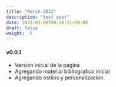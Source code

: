 ```yaml
---
title: "March 2022"
description: "test post"
date: 2022-03-08T00:10:51+09:00
draft: false
weight: -5
---
```


#### v0.0.1

- Version inicial de la pagina
- Agregando material bibliografico inicial
- Agregando estilos y personalizacion.
